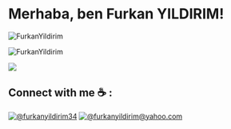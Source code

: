 # Merhaba, ben Furkan YILDIRIM! 
<p align="left"> <img align="center" src="https://github-readme-stats.vercel.app/api?username=FurkanYildirim&show_icons=true&locale=en&bg_color=0d1117&text_color=ffffff&repo=convoychat"
    alt="FurkanYildirim" /> </p>
<p align="left"><img align="center" src="https://github-readme-stats.vercel.app/api/top-langs?username=FurkanYildirim&show_icons=true&locale=en&bg_color=0d1117&text_color=ffffff&layout=compact"
    alt="FurkanYildirim" 
    bg_color=#808080/></p>

[![](https://img.shields.io/github/followers/FurkanYildirim?style=social)](https://www.github.com/FurkanYildirim)

## Connect with me ☕ :

 [![@furkanyildirim34](https://img.icons8.com/fluency/48/000000/linkedin.png "Furkan Yıldırım Linkedin Account")](https://www.linkedin.com/in/furkanyildirim34/](https://www.linkedin.com/in/furkanyildirim34/)) [![@furkanyildirim@yahoo.com](https://img.icons8.com/fluency/48/000000/apple-mail.png "Furkan Yıldırım Mail")](furkanyildirim@yahoo.com)

